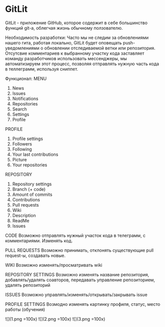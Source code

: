 # GitLit

GitLit -  приложение GitHub, которое содержит в себе большинство функций git-а, облегчая жизнь обычному ползователю.

Необходимость разработки: Часто мы не следим за обновлениями нашего гита, работая локально, GitLit будет оповещать push- уведомлениями о обновлении отследиваемой ветки или репозитория. Отсутсвие комментариев к выбранному участку кода заставляет команду разработчиков использовать мессенджеры, мы автоматизируем этот процесс, позволяя отправлять нужную часть кода в теллеграмм, используя сниппет.

Функционал:
MENU
1. News
2. Issues
3. Notifications
4. Repositories
5. Search
6. Settings
7. Profile

PROFILE
1. Profile settings
2. Followers
3. Following
4. Your last contributions
5. Picture
6. Your repositories

REPOSITORY
1. Repository settings
2. Branch (+ code)
3. Amount of commits
4. Contributions
5. Pull requests
6. Wiki
7. Description
8. ReadMe
9. Issues

CODE
Возможно отправлять нужный участок кода в телеграмм, с комментариями. Изменять код.

PULL REQUESTS
Возможно принимать, отклонять существующие pull request-ы, создавать новые.

WIKI
Возможно изменять/просматривать wiki

REPOSITORY SETTINGS
Возможно изменять название репозитория, добавлять/удалять соавторов, передавать управление репозиторием, удалять репозиторий

ISSUES
Возможно управлять/изменять/открывать/закрывать issue

PROFILE SETTINGS
Возмодно изменять картинку профиля, статус, место работы (обучения)


![](1.png =100x)
![](2.png =100x)
![](3.png =100x)



